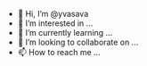 - 👋 Hi, I’m @yvasava
- 👀 I’m interested in ...
- 🌱 I’m currently learning ...
- 💞️ I’m looking to collaborate on ...
- 📫 How to reach me ...

<!---
yvasava/yvasava is a ✨ special ✨ repository because its `README.md` (this file) appears on your GitHub profile.
You can click the Preview link to take a look at your changes.
--->
